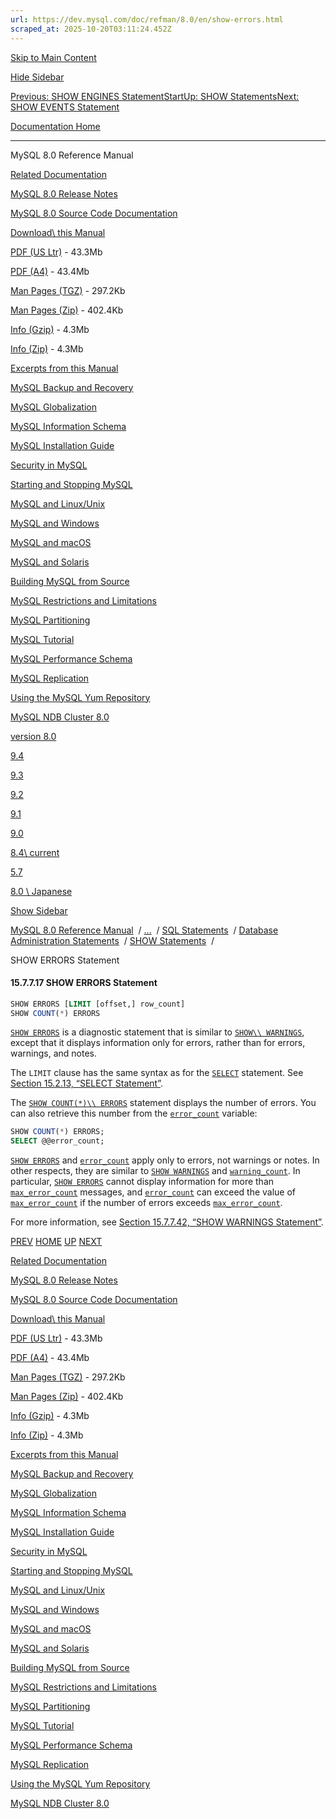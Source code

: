 ```yaml
---
url: https://dev.mysql.com/doc/refman/8.0/en/show-errors.html
scraped_at: 2025-10-20T03:11:24.452Z
---
```


[Skip to Main Content](https://dev.mysql.com/doc/refman/8.0/en/show-errors.html#main)

[Hide Sidebar](https://dev.mysql.com/doc/refman/8.0/en/show-errors.html "Hide Sidebar")

[Previous: SHOW ENGINES Statement](https://dev.mysql.com/doc/refman/8.0/en/show-engines.html "Previous: SHOW ENGINES Statement")[Start](https://dev.mysql.com/doc/refman/8.0/en/index.html "Start")[Up: SHOW Statements](https://dev.mysql.com/doc/refman/8.0/en/show.html "Up: SHOW Statements")[Next: SHOW EVENTS Statement](https://dev.mysql.com/doc/refman/8.0/en/show-events.html "Next: SHOW EVENTS Statement")

[Documentation Home](https://dev.mysql.com/doc/)

* * *

MySQL 8.0 Reference Manual

[Related Documentation](https://dev.mysql.com/doc/refman/8.0/en/show-errors.html)

[MySQL 8.0 Release Notes](https://dev.mysql.com/doc/relnotes/mysql/8.0/en/)

[MySQL 8.0 Source Code Documentation](https://dev.mysql.com/doc/dev/mysql-server/latest/)

[Download\\
this Manual](https://dev.mysql.com/doc/refman/8.0/en/show-errors.html)

[PDF (US Ltr)](https://downloads.mysql.com/docs/refman-8.0-en.pdf)
\- 43.3Mb

[PDF (A4)](https://downloads.mysql.com/docs/refman-8.0-en.a4.pdf)
\- 43.4Mb

[Man Pages (TGZ)](https://downloads.mysql.com/docs/refman-8.0-en.man-gpl.tar.gz)
\- 297.2Kb

[Man Pages (Zip)](https://downloads.mysql.com/docs/refman-8.0-en.man-gpl.zip)
\- 402.4Kb

[Info (Gzip)](https://downloads.mysql.com/docs/mysql-8.0.info.gz)
\- 4.3Mb

[Info (Zip)](https://downloads.mysql.com/docs/mysql-8.0.info.zip)
\- 4.3Mb

[Excerpts from this Manual](https://dev.mysql.com/doc/refman/8.0/en/show-errors.html)

[MySQL Backup and Recovery](https://dev.mysql.com/doc/mysql-backup-excerpt/8.0/en/)

[MySQL Globalization](https://dev.mysql.com/doc/mysql-g11n-excerpt/8.0/en/)

[MySQL Information Schema](https://dev.mysql.com/doc/mysql-infoschema-excerpt/8.0/en/)

[MySQL Installation Guide](https://dev.mysql.com/doc/mysql-installation-excerpt/8.0/en/)

[Security in MySQL](https://dev.mysql.com/doc/mysql-security-excerpt/8.0/en/)

[Starting and Stopping MySQL](https://dev.mysql.com/doc/mysql-startstop-excerpt/8.0/en/)

[MySQL and Linux/Unix](https://dev.mysql.com/doc/mysql-linuxunix-excerpt/8.0/en/)

[MySQL and Windows](https://dev.mysql.com/doc/mysql-windows-excerpt/8.0/en/)

[MySQL and macOS](https://dev.mysql.com/doc/mysql-macos-excerpt/8.0/en/)

[MySQL and Solaris](https://dev.mysql.com/doc/mysql-solaris-excerpt/8.0/en/)

[Building MySQL from Source](https://dev.mysql.com/doc/mysql-sourcebuild-excerpt/8.0/en/)

[MySQL Restrictions and Limitations](https://dev.mysql.com/doc/mysql-reslimits-excerpt/8.0/en/)

[MySQL Partitioning](https://dev.mysql.com/doc/mysql-partitioning-excerpt/8.0/en/)

[MySQL Tutorial](https://dev.mysql.com/doc/mysql-tutorial-excerpt/8.0/en/)

[MySQL Performance Schema](https://dev.mysql.com/doc/mysql-perfschema-excerpt/8.0/en/)

[MySQL Replication](https://dev.mysql.com/doc/mysql-replication-excerpt/8.0/en/)

[Using the MySQL Yum Repository](https://dev.mysql.com/doc/mysql-repo-excerpt/8.0/en/)

[MySQL NDB Cluster 8.0](https://dev.mysql.com/doc/mysql-cluster-excerpt/8.0/en/)

[version 8.0](https://dev.mysql.com/doc/refman/8.0/en/show-errors.html)

[9.4](https://dev.mysql.com/doc/refman/9.4/en/show-errors.html)

[9.3](https://dev.mysql.com/doc/refman/9.3/en/show-errors.html)

[9.2](https://dev.mysql.com/doc/refman/9.2/en/show-errors.html)

[9.1](https://dev.mysql.com/doc/refman/9.1/en/show-errors.html)

[9.0](https://dev.mysql.com/doc/refman/9.0/en/show-errors.html)

[8.4\\
current](https://dev.mysql.com/doc/refman/8.4/en/show-errors.html)

[5.7](https://dev.mysql.com/doc/refman/5.7/en/show-errors.html)

[8.0 \\
Japanese](https://dev.mysql.com/doc/refman/8.0/ja/show-errors.html)

[Show Sidebar](https://dev.mysql.com/doc/refman/8.0/en/show-errors.html "Show Sidebar")

[MySQL 8.0 Reference Manual](https://dev.mysql.com/doc/refman/8.0/en/)  /
[...](https://dev.mysql.com/doc/refman/8.0/en/show-errors.html)  / [SQL Statements](https://dev.mysql.com/doc/refman/8.0/en/sql-statements.html)  /
[Database Administration Statements](https://dev.mysql.com/doc/refman/8.0/en/sql-server-administration-statements.html)  /
[SHOW Statements](https://dev.mysql.com/doc/refman/8.0/en/show.html)  /

SHOW ERRORS Statement


#### 15.7.7.17 SHOW ERRORS Statement

```sql
SHOW ERRORS [LIMIT [offset,] row_count]
SHOW COUNT(*) ERRORS
```

[`SHOW ERRORS`](https://dev.mysql.com/doc/refman/8.0/en/show-errors.html "15.7.7.17 SHOW ERRORS Statement") is a diagnostic
statement that is similar to [`SHOW\\
        WARNINGS`](https://dev.mysql.com/doc/refman/8.0/en/show-warnings.html "15.7.7.42 SHOW WARNINGS Statement"), except that it displays information only for
errors, rather than for errors, warnings, and notes.


The `LIMIT` clause has the same syntax as for
the [`SELECT`](https://dev.mysql.com/doc/refman/8.0/en/select.html "15.2.13 SELECT Statement") statement. See
[Section 15.2.13, “SELECT Statement”](https://dev.mysql.com/doc/refman/8.0/en/select.html "15.2.13 SELECT Statement").


The [`SHOW COUNT(*)\\
        ERRORS`](https://dev.mysql.com/doc/refman/8.0/en/show-errors.html "15.7.7.17 SHOW ERRORS Statement") statement displays the number of errors. You
can also retrieve this number from the
[`error_count`](https://dev.mysql.com/doc/refman/8.0/en/server-system-variables.html#sysvar_error_count) variable:


```sql
SHOW COUNT(*) ERRORS;
SELECT @@error_count;
```

[`SHOW ERRORS`](https://dev.mysql.com/doc/refman/8.0/en/show-errors.html "15.7.7.17 SHOW ERRORS Statement") and
[`error_count`](https://dev.mysql.com/doc/refman/8.0/en/server-system-variables.html#sysvar_error_count) apply only to
errors, not warnings or notes. In other respects, they are
similar to [`SHOW WARNINGS`](https://dev.mysql.com/doc/refman/8.0/en/show-warnings.html "15.7.7.42 SHOW WARNINGS Statement") and
[`warning_count`](https://dev.mysql.com/doc/refman/8.0/en/server-system-variables.html#sysvar_warning_count). In particular,
[`SHOW ERRORS`](https://dev.mysql.com/doc/refman/8.0/en/show-errors.html "15.7.7.17 SHOW ERRORS Statement") cannot display
information for more than
[`max_error_count`](https://dev.mysql.com/doc/refman/8.0/en/server-system-variables.html#sysvar_max_error_count) messages, and
[`error_count`](https://dev.mysql.com/doc/refman/8.0/en/server-system-variables.html#sysvar_error_count) can exceed the
value of [`max_error_count`](https://dev.mysql.com/doc/refman/8.0/en/server-system-variables.html#sysvar_max_error_count) if the
number of errors exceeds
[`max_error_count`](https://dev.mysql.com/doc/refman/8.0/en/server-system-variables.html#sysvar_max_error_count).


For more information, see [Section 15.7.7.42, “SHOW WARNINGS Statement”](https://dev.mysql.com/doc/refman/8.0/en/show-warnings.html "15.7.7.42 SHOW WARNINGS Statement").

[PREV](https://dev.mysql.com/doc/refman/8.0/en/show-engines.html "Previous: SHOW ENGINES Statement") [HOME](https://dev.mysql.com/doc/refman/8.0/en/index.html "Start") [UP](https://dev.mysql.com/doc/refman/8.0/en/show.html "Up: SHOW Statements") [NEXT](https://dev.mysql.com/doc/refman/8.0/en/show-events.html "Next: SHOW EVENTS Statement")

[Related Documentation](https://dev.mysql.com/doc/refman/8.0/en/show-errors.html)

[MySQL 8.0 Release Notes](https://dev.mysql.com/doc/relnotes/mysql/8.0/en/)

[MySQL 8.0 Source Code Documentation](https://dev.mysql.com/doc/dev/mysql-server/latest/)

[Download\\
this Manual](https://dev.mysql.com/doc/refman/8.0/en/show-errors.html)

[PDF (US Ltr)](https://downloads.mysql.com/docs/refman-8.0-en.pdf)
\- 43.3Mb

[PDF (A4)](https://downloads.mysql.com/docs/refman-8.0-en.a4.pdf)
\- 43.4Mb

[Man Pages (TGZ)](https://downloads.mysql.com/docs/refman-8.0-en.man-gpl.tar.gz)
\- 297.2Kb

[Man Pages (Zip)](https://downloads.mysql.com/docs/refman-8.0-en.man-gpl.zip)
\- 402.4Kb

[Info (Gzip)](https://downloads.mysql.com/docs/mysql-8.0.info.gz)
\- 4.3Mb

[Info (Zip)](https://downloads.mysql.com/docs/mysql-8.0.info.zip)
\- 4.3Mb

[Excerpts from this Manual](https://dev.mysql.com/doc/refman/8.0/en/show-errors.html)

[MySQL Backup and Recovery](https://dev.mysql.com/doc/mysql-backup-excerpt/8.0/en/)

[MySQL Globalization](https://dev.mysql.com/doc/mysql-g11n-excerpt/8.0/en/)

[MySQL Information Schema](https://dev.mysql.com/doc/mysql-infoschema-excerpt/8.0/en/)

[MySQL Installation Guide](https://dev.mysql.com/doc/mysql-installation-excerpt/8.0/en/)

[Security in MySQL](https://dev.mysql.com/doc/mysql-security-excerpt/8.0/en/)

[Starting and Stopping MySQL](https://dev.mysql.com/doc/mysql-startstop-excerpt/8.0/en/)

[MySQL and Linux/Unix](https://dev.mysql.com/doc/mysql-linuxunix-excerpt/8.0/en/)

[MySQL and Windows](https://dev.mysql.com/doc/mysql-windows-excerpt/8.0/en/)

[MySQL and macOS](https://dev.mysql.com/doc/mysql-macos-excerpt/8.0/en/)

[MySQL and Solaris](https://dev.mysql.com/doc/mysql-solaris-excerpt/8.0/en/)

[Building MySQL from Source](https://dev.mysql.com/doc/mysql-sourcebuild-excerpt/8.0/en/)

[MySQL Restrictions and Limitations](https://dev.mysql.com/doc/mysql-reslimits-excerpt/8.0/en/)

[MySQL Partitioning](https://dev.mysql.com/doc/mysql-partitioning-excerpt/8.0/en/)

[MySQL Tutorial](https://dev.mysql.com/doc/mysql-tutorial-excerpt/8.0/en/)

[MySQL Performance Schema](https://dev.mysql.com/doc/mysql-perfschema-excerpt/8.0/en/)

[MySQL Replication](https://dev.mysql.com/doc/mysql-replication-excerpt/8.0/en/)

[Using the MySQL Yum Repository](https://dev.mysql.com/doc/mysql-repo-excerpt/8.0/en/)

[MySQL NDB Cluster 8.0](https://dev.mysql.com/doc/mysql-cluster-excerpt/8.0/en/)